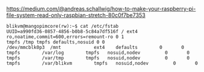 
https://medium.com/@andreas.schallwig/how-to-make-your-raspberry-pi-file-system-read-only-raspbian-stretch-80c0f7be7353
```
blikvm@mangopimcore(rw):~$ cat /etc/fstab
UUID=a990fd36-0857-4856-b0b8-5c84a7df516f / ext4 ro,noatime,commit=600,errors=remount-ro 0 1
tmpfs /tmp tmpfs defaults,nosuid 0 0
/dev/mmcblk0p3  /mnt            ext4    defaults        0       0
tmpfs        /var/log        tmpfs   nosuid,nodev         0       0
tmpfs        /var/tmp        tmpfs   nosuid,nodev         0       0
tmpfs        /var/blikvm        tmpfs   nosuid,nodev         0       0
```
